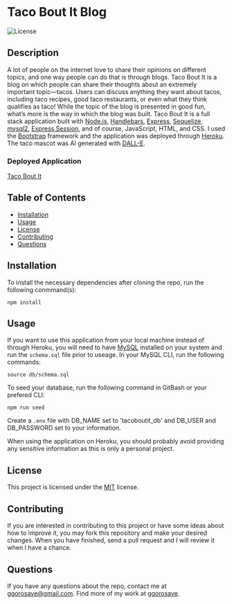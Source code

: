 # Taco Bout It Blog
![License](https://img.shields.io/badge/License-MIT-blue)

## Description
A lot of people on the internet love to share their opinions on different topics, and one way people can do that is through blogs. Taco Bout It is a blog on which people can share their thoughts about an extremely important topic—tacos. Users can discuss anything they want about tacos, including taco recipes, good taco restaurants, or even what they think qualifies as taco! While the topic of the blog is presented in good fun, what’s more is the way in which the blog was built. Taco Bout It is a full stack application built with [Node.js](https://nodejs.org/en/), [Handlebars](https://www.npmjs.com/package/express-handlebars), [Express](https://www.npmjs.com/package/express), [Sequelize](https://sequelize.org/), [mysql2](https://www.npmjs.com/package/mysql2), [Express Session](https://www.npmjs.com/package/express-session), and of course, JavaScript, HTML, and CSS. I used the [Bootstrap](https://getbootstrap.com/docs/4.5) framework and the application was deployed through [Heroku](https://www.heroku.com/). The taco mascot was AI generated with [DALL-E](https://openai.com/dall-e-2/).

### Deployed Application

[Taco Bout It](https://www.example.com)

## Table of Contents 

- [Installation](#installation)
- [Usage](#usage)
- [License](#license)
- [Contributing](#contributing)
- [Questions](#questions)

## Installation

To install the necessary dependencies after cloning the repo, run the following conmmand(s):
  
```
npm install
```

## Usage

If you want to use this application from your local machine instead of through Heroku, you will need to have [MySQL](https://coding-boot-camp.github.io/full-stack/mysql/mysql-installation-guide) installed on your system and run the `schema.sql` file prior to useage. In your MySQL CLI, run the following commands:

```
source db/schema.sql
```
To seed your database, run the following command in GitBash or your prefered CLI:

```
npm run seed
```
Create a `.env` file with DB_NAME set to 'tacoboutit_db' and DB_USER and DB_PASSWORD set to your information. 

When using the application on Heroku, you should probably avoid providing any sensitive information as this is only a personal project. 

## License

This project is licensed under the 	[MIT](https://github.com/ggorosave/Taco_Bout_It_Blog/blob/main/LICENSE) license.

## Contributing

If you are interested in contributing to this project or have some ideas about how to improve it, you may fork this repository and make your desired changes. When you have finished, send a pull request and I will review it when I have a chance.


## Questions

If you have any questions about the repo, contact me at [ggorosave@gmail.com](mailto:ggorosave@gmail.com). Find more of my work at [ggorosave](https://https://github.com/ggorosave).
